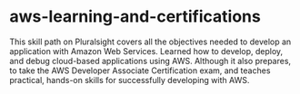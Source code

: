 # aws-learning-and-certifications
This skill path on Pluralsight covers all the objectives needed to develop an application with Amazon Web Services. Learned how to develop, deploy, and debug cloud-based applications using AWS. Although it also prepares, to take the AWS Developer Associate Certification exam, and teaches practical, hands-on skills for successfully developing with AWS.
